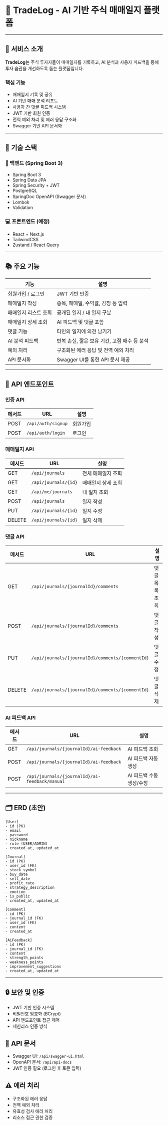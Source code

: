 # 📘 TradeLog - AI 기반 주식 매매일지 플랫폼

---

## 🧭 서비스 소개

**TradeLog**는 주식 투자자들이 매매일지를 기록하고, AI 분석과 사용자 피드백을 통해 투자 습관을 개선하도록 돕는 플랫폼입니다.

### 핵심 기능
- 매매일지 기록 및 공유
- AI 기반 매매 분석 리포트
- 사용자 간 댓글 피드백 시스템
- JWT 기반 회원 인증
- 전역 예외 처리 및 에러 응답 구조화
- Swagger 기반 API 문서화

---

## 🔧 기술 스택

### 📌 백엔드 (Spring Boot 3)
- Spring Boot 3
- Spring Data JPA
- Spring Security + JWT
- PostgreSQL
- SpringDoc OpenAPI (Swagger 문서)
- Lombok
- Validation

### 💻 프론트엔드 (예정)
- React + Next.js
- TailwindCSS
- Zustand / React Query

---

## 📚 주요 기능

| 기능 | 설명 |
|------|------|
| 회원가입 / 로그인 | JWT 기반 인증 |
| 매매일지 작성 | 종목, 매매일, 수익률, 감정 등 입력 |
| 매매일지 리스트 조회 | 공개된 일지 / 내 일지 구분 |
| 매매일지 상세 조회 | AI 피드백 및 댓글 포함 |
| 댓글 기능 | 타인의 일지에 의견 남기기 |
| AI 분석 피드백 | 반복 손실, 짧은 보유 기간, 고점 매수 등 분석 |
| 예외 처리 | 구조화된 에러 응답 및 전역 예외 처리 |
| API 문서화 | Swagger UI를 통한 API 문서 제공 |

---

## 🔐 API 엔드포인트

### 인증 API
| 메서드 | URL | 설명 |
|--------|-----|------|
| POST | `/api/auth/signup` | 회원가입 |
| POST | `/api/auth/login` | 로그인 |

### 매매일지 API
| 메서드 | URL | 설명 |
|--------|-----|------|
| GET | `/api/journals` | 전체 매매일지 조회 |
| GET | `/api/journals/{id}` | 매매일지 상세 조회 |
| GET | `/api/me/journals` | 내 일지 조회 |
| POST | `/api/journals` | 일지 작성 |
| PUT | `/api/journals/{id}` | 일지 수정 |
| DELETE | `/api/journals/{id}` | 일지 삭제 |

### 댓글 API
| 메서드 | URL | 설명 |
|--------|-----|------|
| GET | `/api/journals/{journalId}/comments` | 댓글 목록 조회 |
| POST | `/api/journals/{journalId}/comments` | 댓글 작성 |
| PUT | `/api/journals/{journalId}/comments/{commentId}` | 댓글 수정 |
| DELETE | `/api/journals/{journalId}/comments/{commentId}` | 댓글 삭제 |

### AI 피드백 API
| 메서드 | URL | 설명 |
|--------|-----|------|
| GET | `/api/journals/{journalId}/ai-feedback` | AI 피드백 조회 |
| POST | `/api/journals/{journalId}/ai-feedback` | AI 피드백 자동 생성 |
| POST | `/api/journals/{journalId}/ai-feedback/manual` | AI 피드백 수동 생성/수정 |

---

## 🗂️ ERD (초안)

```plaintext
[User]
- id (PK)
- email
- password
- nickname
- role (USER/ADMIN)
- created_at, updated_at

[Journal]
- id (PK)
- user_id (FK)
- stock_symbol
- buy_date
- sell_date
- profit_rate
- strategy_description
- emotion
- is_public
- created_at, updated_at

[Comment]
- id (PK)
- journal_id (FK)
- user_id (FK)
- content
- created_at

[AiFeedback]
- id (PK)
- journal_id (FK)
- content
- strength_points
- weakness_points
- improvement_suggestions
- created_at, updated_at
```

---

## 🔒 보안 및 인증

- JWT 기반 인증 시스템
- 비밀번호 암호화 (BCrypt)
- API 엔드포인트 접근 제어
- 세션리스 인증 방식

## 📝 API 문서

- Swagger UI: `/api/swagger-ui.html`
- OpenAPI 문서: `/api/api-docs`
- JWT 인증 필요 (로그인 후 토큰 입력)

## ⚠️ 에러 처리

- 구조화된 에러 응답
- 전역 예외 처리
- 유효성 검사 에러 처리
- 리소스 접근 권한 검증
